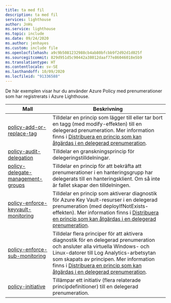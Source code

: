```yaml
---
title: ta med fil
description: ta med fil
services: lighthouse
author: JnHs
ms.service: lighthouse
ms.topic: include
ms.date: 09/24/2020
ms.author: jenhayes
ms.custom: include file
ms.openlocfilehash: a9c9b5081232988cb4ab80bfcbb9f2d92d1d025f
ms.sourcegitcommit: 829d951d5c90442a38012daaf77e86046018e5b9
ms.translationtype: HT
ms.contentlocale: sv-SE
ms.lasthandoff: 10/09/2020
ms.locfileid: "91336588"
---
```

De här exemplen visar hur du använder Azure Policy med prenumerationer som har registrerats i Azure Lighthouse.

| **Mall** | **Beskrivning** |
|---------|---------|
| [policy-add-or-replace-tag](https://github.com/Azure/Azure-Lighthouse-samples/tree/master/templates/policy-add-or-replace-tag) | Tilldelar en princip som lägger till eller tar bort en tagg (med modify-effekten) till en delegerad prenumeration. Mer information finns i [Distribuera en princip som kan åtgärdas i en delegerad prenumeration](../articles/lighthouse/how-to/deploy-policy-remediation.md). |
| [policy-audit-delegation](https://github.com/Azure/Azure-Lighthouse-samples/tree/master/templates/policy-audit-delegation) | Tilldelar en granskningsprincip för delegeringstilldelningar. |
| [policy-delegate-management-groups](https://github.com/Azure/Azure-Lighthouse-samples/tree/master/templates/policy-delegate-management-groups) | Tilldelar en princip för att bekräfta att prenumerationer i en hanteringsgrupp har delegerats till en hanteringsklient. Om så inte är fallet skapar den tilldelningen.
| [policy-enforce-keyvault-monitoring](https://github.com/Azure/Azure-Lighthouse-samples/tree/master/templates/policy-enforce-keyvault-monitoring) | Tilldelar en princip som aktiverar diagnostik för Azure Key Vault-resurser i en delegerad prenumeration (med deployIfNotExists-effekten). Mer information finns i [Distribuera en princip som kan åtgärdas i en delegerad prenumeration](../articles/lighthouse/how-to/deploy-policy-remediation.md). |
| [policy-enforce-sub-monitoring](https://github.com/Azure/Azure-Lighthouse-samples/tree/master/templates/policy-enforce-sub-monitoring) | Tilldelar flera principer för att aktivera diagnostik för en delegerad prenumeration och ansluter alla virtuella Windows- och Linux-datorer till Log Analytics-arbetsytan som skapats av principen. Mer information finns i [Distribuera en princip som kan åtgärdas i en delegerad prenumeration](../articles/lighthouse/how-to/deploy-policy-remediation.md). |
| [policy-initiative](https://github.com/Azure/Azure-Lighthouse-samples/tree/master/templates/policy-initiative) | Tillämpar ett initiativ (flera relaterade principdefinitioner) till en delegerad prenumeration. |

